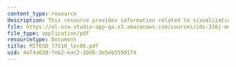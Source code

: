 ```yaml
---
content_type: resource
description: This resource provides information related to visualization.
file: https://ol-ocw-studio-app-qa.s3.amazonaws.com/courses/ids-338j-multidisciplinary-system-design-optimization-spring-2010/4af4a630feb2eac210d63e5eb55591f4_MITESD_77S10_lec06.pdf
file_type: application/pdf
resourcetype: Document
title: MITESD_77S10_lec06.pdf
uid: 4af4a630-feb2-eac2-10d6-3e5eb55591f4
---
```

